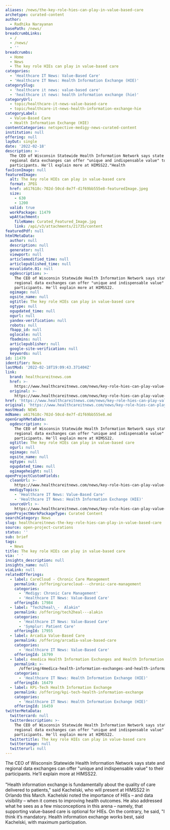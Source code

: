 ```yaml
---
aliases: /news/the-key-role-hies-can-play-in-value-based-care
archetype: curated-content
author:
  - Radhika Narayanan
basePath: /news/
breadcrumbLinks:
  - /
  - /news/
  - ''
breadcrumbs:
  - Home
  - News
  - The key role HIEs can play in value-based care
categories:
  - 'Healthcare IT News: Value-Based Care'
  - 'Healthcare IT News: Health Information Exchange (HIE)'
categorySlug:
  - 'healthcare it news: value-based care'
  - 'healthcare it news: health information exchange (hie)'
categoryUrl:
  - topic/healthcare-it-news-value-based-care
  - topic/healthcare-it-news-health-information-exchange-hie
categoryLabel:
  - Value-Based Care
  - Health Information Exchange (HIE)
contentCategories: netspective-medigy-news-curated-content
institution: null
offering: null
layOut: single
date: '2022-02-18'
description: >-
  The CEO of Wisconsin Statewide Health Information Network says state and
  regional data exchanges can offer "unique and indispensable value" to their
  participants. He'll explain more at HIMSS22."Health
favIconImage: null
featuredImage:
  alt: The key role HIEs can play in value-based care
  format: JPEG
  href: a617618c-702d-50cd-8e7f-d1f69bb555e8-featuredImage.jpeg
  size:
    - 630
    - 1200
  valid: true
  workPackage: 11479
  wpAttachment:
    fileName: Curated_Featured_Image.jpg
    link: /api/v3/attachments/21735/content
featuredPdf: null
htmlMetaData:
  author: null
  description: null
  generator: null
  viewport: null
  articlemodified_time: null
  articlepublished_time: null
  msvalidate.01: null
  ogdescription: >-
    The CEO of Wisconsin Statewide Health Information Network says state and
    regional data exchanges can offer "unique and indispensable value" to their
    participants. He'll explain more at HIMSS22.
  ogimage: null
  ogsite_name: null
  ogtitle: The key role HIEs can play in value-based care
  ogtype: null
  ogupdated_time: null
  ogurl: null
  yandex-verification: null
  robots: null
  fbapp_id: null
  oglocale: null
  fbadmins: null
  articlepublisher: null
  google-site-verification: null
  keywords: null
id: 11479
identifier: News
lastMod: '2022-02-18T19:09:43.371404Z'
link:
  brand: healthcareitnews.com
  href: >-
    https://www.healthcareitnews.com/news/key-role-hies-can-play-value-based-care
  original: >-
    https://www.healthcareitnews.com/news/key-role-hies-can-play-value-based-care
href: 'https://www.healthcareitnews.com/news/key-role-hies-can-play-value-based-care'
original: 'https://www.healthcareitnews.com/news/key-role-hies-can-play-value-based-care'
mastHead: NEWS
mdName: a617618c-702d-50cd-8e7f-d1f69bb555e8.md
openGraphMetaData:
  ogdescription: >-
    The CEO of Wisconsin Statewide Health Information Network says state and
    regional data exchanges can offer "unique and indispensable value" to their
    participants. He'll explain more at HIMSS22.
  ogtitle: The key role HIEs can play in value-based care
  ogurl: null
  ogimage: null
  ogsite_name: null
  ogtype: null
  ogupdated_time: null
  ogimageheight: null
openProjectCustomFields:
  cleanUrl: >-
    https://www.healthcareitnews.com/news/key-role-hies-can-play-value-based-care
  medigyTopics:
    - 'Healthcare IT News: Value-Based Care'
    - 'Healthcare IT News: Health Information Exchange (HIE)'
  sourceUrl: >-
    https://www.healthcareitnews.com/news/key-role-hies-can-play-value-based-care
openProjectWorkPackageType: Curated Content
searchCategory: News
slug: healthcareitnews-the-key-role-hies-can-play-in-value-based-care
source: open-project-curations
status: ''
sub: brief
tags:
  - News
title: The key role HIEs can play in value-based care
via: ' '
insights_description: null
insights_name: null
viaLink: null
relatedOfferings:
  - label: CareCloud - Chronic Care Management
    permalink: /offering/carecloud---chronic-care-management
    categories:
      - 'Medigy: Chronic Care Management'
      - 'Healthcare IT News: Value-Based Care'
    offeringId: 17984
  - label: "Tech2heal\_-  Alakin"
    permalink: /offering/tech2heal---alakin
    categories:
      - 'Healthcare IT News: Value-Based Care'
      - 'Symplur: Patient Care'
    offeringId: 17955
  - label: Arcadia Value-Based Care
    permalink: /offering/arcadia-value-based-care
    categories:
      - 'Healthcare IT News: Value-Based Care'
    offeringId: 16799
  - label: 4medica Health Information Exchanges and Health Information Networks
    permalink: >-
      /offering/4medica-health-information-exchanges-and-health-information-networks
    categories:
      - 'Healthcare IT News: Health Information Exchange (HIE)'
    offeringId: 16479
  - label: KPi-Tech Health Information Exchange
    permalink: /offering/kpi-tech-health-information-exchange
    categories:
      - 'Healthcare IT News: Health Information Exchange (HIE)'
    offeringId: 16459
twitterMetaData:
  twittercard: null
  twitterdescription: >-
    The CEO of Wisconsin Statewide Health Information Network says state and
    regional data exchanges can offer "unique and indispensable value" to their
    participants. He'll explain more at HIMSS22.
  twittertitle: The key role HIEs can play in value-based care
  twitterimage: null
  twitterurl: null
---
```

<p>The CEO of Wisconsin Statewide Health Information Network says state and regional data exchanges can offer "unique and indispensable value" to their participants. He'll explain more at HIMSS22.<br><br>"Health information exchange is fundamentally about the quality of care delivered to patients," said Kachelski, who will present at HIMSS22 in Orlando this March.
Kachelski noted the importance of HIEs – and data visibility – when it comes to improving health outcomes.
He also addressed what he sees as a few misconceptions in this arena – namely, that supporting value-based care is optional for HIEs. On the contrary, he said, "I think it’s mandatory.
Health information exchange works best, said Kachelski, with maximum participation.</p>